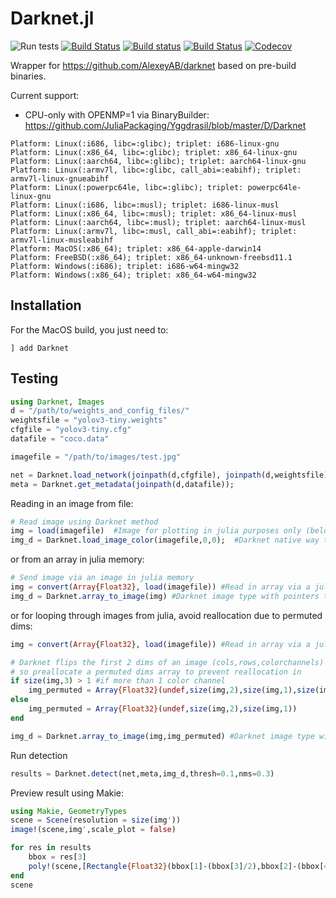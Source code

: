 # Darknet.jl

![Run tests](https://github.com/ianshmean/Darknet.jl/workflows/Run%20tests/badge.svg)
[![Build Status](https://travis-ci.org/ianshmean/Darknet.jl.svg?branch=master)](https://travis-ci.org/ianshmean/Darknet.jl)
[![Build status](https://ci.appveyor.com/api/projects/status/2n88aw5flrcxpm3n?svg=true)](https://ci.appveyor.com/project/ianshmean/darknet-jl)
[![Build Status](https://cloud.drone.io/api/badges/ianshmean/Darknet.jl/status.svg)](https://cloud.drone.io/ianshmean/Darknet.jl)
[![Codecov](https://codecov.io/gh/ianshmean/Darknet.jl/branch/master/graph/badge.svg)](https://codecov.io/gh/ianshmean/Darknet.jl)

Wrapper for https://github.com/AlexeyAB/darknet based on pre-build binaries.

Current support:
- CPU-only with OPENMP=1 via BinaryBuilder: https://github.com/JuliaPackaging/Yggdrasil/blob/master/D/Darknet
```
Platform: Linux(:i686, libc=:glibc); triplet: i686-linux-gnu
Platform: Linux(:x86_64, libc=:glibc); triplet: x86_64-linux-gnu
Platform: Linux(:aarch64, libc=:glibc); triplet: aarch64-linux-gnu
Platform: Linux(:armv7l, libc=:glibc, call_abi=:eabihf); triplet: armv7l-linux-gnueabihf
Platform: Linux(:powerpc64le, libc=:glibc); triplet: powerpc64le-linux-gnu
Platform: Linux(:i686, libc=:musl); triplet: i686-linux-musl
Platform: Linux(:x86_64, libc=:musl); triplet: x86_64-linux-musl
Platform: Linux(:aarch64, libc=:musl); triplet: aarch64-linux-musl
Platform: Linux(:armv7l, libc=:musl, call_abi=:eabihf); triplet: armv7l-linux-musleabihf
Platform: MacOS(:x86_64); triplet: x86_64-apple-darwin14
Platform: FreeBSD(:x86_64); triplet: x86_64-unknown-freebsd11.1
Platform: Windows(:i686); triplet: i686-w64-mingw32
Platform: Windows(:x86_64); triplet: x86_64-w64-mingw32
```


## Installation

For the MacOS build, you just need to:
```
] add Darknet
```

## Testing
```julia
using Darknet, Images
d = "/path/to/weights_and_config_files/"
weightsfile = "yolov3-tiny.weights"
cfgfile = "yolov3-tiny.cfg"
datafile = "coco.data"

imagefile = "/path/to/images/test.jpg"

net = Darknet.load_network(joinpath(d,cfgfile), joinpath(d,weightsfile),1)
meta = Darknet.get_metadata(joinpath(d,datafile));

```
Reading in an image from file:
```julia
# Read image using Darknet method
img = load(imagefile)  #Image for plotting in julia purposes only (below)
img_d = Darknet.load_image_color(imagefile,0,0);  #Darknet native way to read in image from file. Produces an image type with pointers
```
or from an array in julia memory:

```julia
# Send image via an image in julia memory
img = convert(Array{Float32}, load(imagefile)) #Read in array via a julia method
img_d = Darknet.array_to_image(img) #Darknet image type with pointers to source data
```

or for looping through images from julia, avoid reallocation due to permuted dims:

```julia
img = convert(Array{Float32}, load(imagefile)) #Read in array via a julia method

# Darknet flips the first 2 dims of an image (cols,rows,colorchannels)
# so preallocate a permuted dims array to prevent reallocation in 
if size(img,3) > 1 #if more than 1 color channel 
    img_permuted = Array{Float32}(undef,size(img,2),size(img,1),size(img,3)) 
else
    img_permuted = Array{Float32}(undef,size(img,2),size(img,1)) 
end

img_d = Darknet.array_to_image(img,img_permuted) #Darknet image type with pointers to source data
```

Run detection
```julia
results = Darknet.detect(net,meta,img_d,thresh=0.1,nms=0.3)
```

Preview result using Makie:
```julia 
using Makie, GeometryTypes
scene = Scene(resolution = size(img'))
image!(scene,img',scale_plot = false)

for res in results
    bbox = res[3]
    poly!(scene,[Rectangle{Float32}(bbox[1]-(bbox[3]/2),bbox[2]-(bbox[4]/2),bbox[3],bbox[4])],color=RGBA(0,1,0,clamp(conf,0.05,0.5)))
end
scene
```


